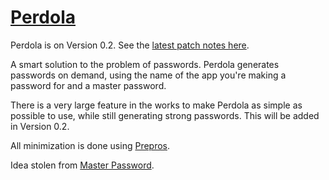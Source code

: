 # [Perdola](https://solarpolarman.github.io/perdola/)

Perdola is on Version 0.2. See the [latest patch notes here](https://github.com/SolarPolarMan/perdola/commits/master).


A smart solution to the problem of passwords. Perdola generates passwords on demand, using the name of the app you're making a password for and a master password.

There is a very large feature in the works to make Perdola as simple as possible to use, while still generating strong passwords. This will be added in Version 0.2.

All minimization is done using [Prepros](https://prepros.io).

Idea stolen from [Master Password](http://masterpasswordapp.com/).
